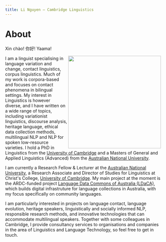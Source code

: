 ```yaml
---
title: Li Nguyen — Cambridge Linguistics
---
```


# About

Xin chào! 你好! Yaama! 

<img id="my-picture" src="boat.jpg" width="300" height="300" align="right">

I am a linguist specialising in language variation and change, contact linguistics, corpus linguistics. Much of my work is corpora-based and focuses on contact phenomena in bilingual settings. My interest in Linguistics is however diverse, and I have written on a wide range of topics, including variationist linguistics, discourse analysis, heritage language, ethical data collection methods, multilingual NLP and NLP for spoken low-resource varieties. I hold a PhD in Linguistics from the [University of Cambridge](https://www.cam.ac.uk/) and a Masters of General and Applied Linguistics (Advanced) from the [Australian National University](https://www.anu.edu.au/).

I am currently a Research Fellow & Lecturer at the [Australian National University](http://slll.cass.anu.edu.au/), a Research Associate and Director of Studies for Linguistics at Christ's College, [University of Cambridge](https://www.cst.cam.ac.uk/). My main project at the moment is the ARDC-funded project [Language Data Commons of Australia (LDaCA)](https://ardc.edu.au/news/a-national-language-data-commons-for-australia/), which builds digital infrastruture for language collections in Australia, with my focus specifically on community languages.

I am particularly interested in projects on language contact, language evolution, heritage speakers, linguistically and socially informed NLP, responsible research methods, and innovative technologies that can accommodate multilingual speakers. Together with some colleagues in Cambridge, I provide consultancy services to organisations and companies in the area of Linguistics and Language Technology, so feel free to get in touch. 

